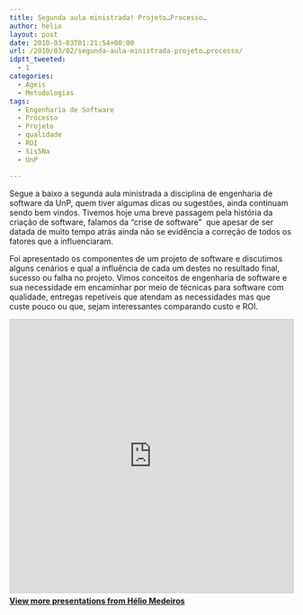 ```yaml
---
title: Segunda aula ministrada! Projeto…Processo…
author: helio
layout: post
date: 2010-03-03T01:21:54+00:00
url: /2010/03/02/segunda-aula-ministrada-projeto…processo/
idptt_tweeted:
  - 1
categories:
  - Ageis
  - Metodologias
tags:
  - Engenharia de Software
  - Processo
  - Projeto
  - qualidade
  - ROI
  - Sis5Na
  - UnP

---
```

Segue a baixo a segunda aula ministrada a disciplina de engenharia de software da UnP, quem tiver algumas dicas ou sugestões, ainda continuam sendo bem vindos. Tivemos hoje uma breve passagem pela história da criação de software, falamos da &#8220;crise de software&#8221;  que apesar de ser datada de muito tempo atrás ainda não se evidência a correção de todos os fatores que a influenciaram.

Foi apresentado os componentes de um projeto de software e discutimos alguns cenários e qual a influência de cada um destes no resultado final, sucesso ou falha no projeto. Vimos conceitos de engenharia de software e sua necessidade em encaminhar por meio de técnicas para software com qualidade, entregas repetíveis que atendam as necessidades mas que custe pouco ou que, sejam interessantes comparando custo e ROI.

<div style="margin-bottom: 20px;">
<iframe src="https://www.slideshare.net/slideshow/embed_code/key/vHu2501nQBWAsv" width="597" height="486" frameborder="0" marginwidth="0" marginheight="0" scrolling="no" style="border:1px solid #CCC; border-width:1px; margin-bottom:5px; max-width: 100%;" allowfullscreen></iframe>
</iframe>
<div style="margin-bottom:5px">
    <strong><a href="//www.slideshare.net/heliomedeiros" target="_blank">View more presentations from Hélio Medeiros</a></strong>
</div>
</div>